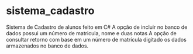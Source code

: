 # sistema_cadastro
Sistema de Cadastro de alunos feito em C#
A opção de incluir no banco de dados possui um número de matricula, nome e duas notas
A opção de consultar retorno com base em um número de matrícula digitado os dados armazenados no banco de dados.


